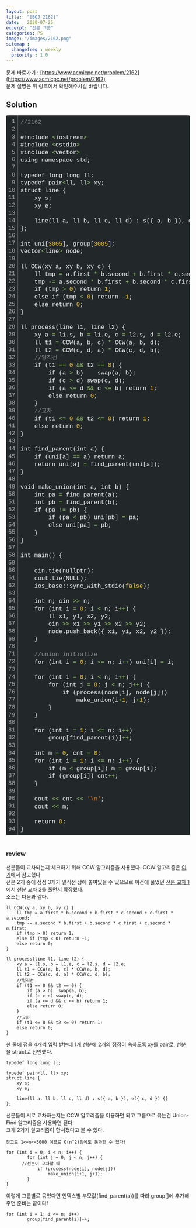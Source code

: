 ```yaml
---
layout: post
title:  "[BOJ 2162]"
date:   2020-07-25
excerpt: "선분 그룹"
categories: PS
image: "/images/2162.png"
sitemap :
  changefreq : weekly
  priority : 1.0
---
```

문제 바로가기 : [https://www.acmicpc.net/problem/2162](https://www.acmicpc.net/problem/2162)<br>
문제 설명은 위 링크에서 확인해주시길 바랍니다.<br>

## Solution
<div class="colorscripter-code" style="color:#F1F2F3;font-family:Consolas, 'Liberation Mono', Menlo, Courier, monospace !important; position:relative !important;overflow:auto"><table class="colorscripter-code-table" style="margin:0;padding:0;border:none;background-color:#22282A;border-radius:4px;" cellspacing="0" cellpadding="0"><tr><td style="padding:6px;border-right:2px solid #4f4f4f"><div style="margin:0;padding:0;word-break:normal;text-align:right;color:#aaa;font-family:Consolas, 'Liberation Mono', Menlo, Courier, monospace !important;line-height:130%"><div style="line-height:130%">1</div><div style="line-height:130%">2</div><div style="line-height:130%">3</div><div style="line-height:130%">4</div><div style="line-height:130%">5</div><div style="line-height:130%">6</div><div style="line-height:130%">7</div><div style="line-height:130%">8</div><div style="line-height:130%">9</div><div style="line-height:130%">10</div><div style="line-height:130%">11</div><div style="line-height:130%">12</div><div style="line-height:130%">13</div><div style="line-height:130%">14</div><div style="line-height:130%">15</div><div style="line-height:130%">16</div><div style="line-height:130%">17</div><div style="line-height:130%">18</div><div style="line-height:130%">19</div><div style="line-height:130%">20</div><div style="line-height:130%">21</div><div style="line-height:130%">22</div><div style="line-height:130%">23</div><div style="line-height:130%">24</div><div style="line-height:130%">25</div><div style="line-height:130%">26</div><div style="line-height:130%">27</div><div style="line-height:130%">28</div><div style="line-height:130%">29</div><div style="line-height:130%">30</div><div style="line-height:130%">31</div><div style="line-height:130%">32</div><div style="line-height:130%">33</div><div style="line-height:130%">34</div><div style="line-height:130%">35</div><div style="line-height:130%">36</div><div style="line-height:130%">37</div><div style="line-height:130%">38</div><div style="line-height:130%">39</div><div style="line-height:130%">40</div><div style="line-height:130%">41</div><div style="line-height:130%">42</div><div style="line-height:130%">43</div><div style="line-height:130%">44</div><div style="line-height:130%">45</div><div style="line-height:130%">46</div><div style="line-height:130%">47</div><div style="line-height:130%">48</div><div style="line-height:130%">49</div><div style="line-height:130%">50</div><div style="line-height:130%">51</div><div style="line-height:130%">52</div><div style="line-height:130%">53</div><div style="line-height:130%">54</div><div style="line-height:130%">55</div><div style="line-height:130%">56</div><div style="line-height:130%">57</div><div style="line-height:130%">58</div><div style="line-height:130%">59</div><div style="line-height:130%">60</div><div style="line-height:130%">61</div><div style="line-height:130%">62</div><div style="line-height:130%">63</div><div style="line-height:130%">64</div><div style="line-height:130%">65</div><div style="line-height:130%">66</div><div style="line-height:130%">67</div><div style="line-height:130%">68</div><div style="line-height:130%">69</div><div style="line-height:130%">70</div><div style="line-height:130%">71</div><div style="line-height:130%">72</div><div style="line-height:130%">73</div><div style="line-height:130%">74</div><div style="line-height:130%">75</div><div style="line-height:130%">76</div><div style="line-height:130%">77</div><div style="line-height:130%">78</div><div style="line-height:130%">79</div><div style="line-height:130%">80</div><div style="line-height:130%">81</div><div style="line-height:130%">82</div><div style="line-height:130%">83</div><div style="line-height:130%">84</div><div style="line-height:130%">85</div><div style="line-height:130%">86</div><div style="line-height:130%">87</div><div style="line-height:130%">88</div><div style="line-height:130%">89</div><div style="line-height:130%">90</div><div style="line-height:130%">91</div><div style="line-height:130%">92</div><div style="line-height:130%">93</div><div style="line-height:130%">94</div></div></td><td style="padding:6px 0;text-align:left"><div style="margin:0;padding:0;color:#F1F2F3;font-family:Consolas, 'Liberation Mono', Menlo, Courier, monospace !important;line-height:130%"><div style="padding:0 6px; white-space:pre; line-height:130%"><span style="color:#919191">//2162</span></div><div style="padding:0 6px; white-space:pre; line-height:130%">&nbsp;</div><div style="padding:0 6px; white-space:pre; line-height:130%">#include&nbsp;<span style="color:#F1F2F3"></span><span style="color:#93C763">&lt;</span>iostream<span style="color:#F1F2F3"></span><span style="color:#93C763">&gt;</span></div><div style="padding:0 6px; white-space:pre; line-height:130%">#include&nbsp;<span style="color:#F1F2F3"></span><span style="color:#93C763">&lt;</span>cstdio<span style="color:#F1F2F3"></span><span style="color:#93C763">&gt;</span></div><div style="padding:0 6px; white-space:pre; line-height:130%">#include&nbsp;<span style="color:#F1F2F3"></span><span style="color:#93C763">&lt;</span>vector<span style="color:#F1F2F3"></span><span style="color:#93C763">&gt;</span></div><div style="padding:0 6px; white-space:pre; line-height:130%">using&nbsp;namespace&nbsp;std;</div><div style="padding:0 6px; white-space:pre; line-height:130%">&nbsp;</div><div style="padding:0 6px; white-space:pre; line-height:130%">typedef&nbsp;long&nbsp;long&nbsp;ll;</div><div style="padding:0 6px; white-space:pre; line-height:130%">typedef&nbsp;pair<span style="color:#F1F2F3"></span><span style="color:#93C763">&lt;</span>ll,&nbsp;ll<span style="color:#F1F2F3"></span><span style="color:#93C763">&gt;</span>&nbsp;xy;</div><div style="padding:0 6px; white-space:pre; line-height:130%">struct&nbsp;line&nbsp;{</div><div style="padding:0 6px; white-space:pre; line-height:130%">&nbsp;&nbsp;&nbsp;&nbsp;xy&nbsp;s;</div><div style="padding:0 6px; white-space:pre; line-height:130%">&nbsp;&nbsp;&nbsp;&nbsp;xy&nbsp;e;</div><div style="padding:0 6px; white-space:pre; line-height:130%">&nbsp;&nbsp;&nbsp;&nbsp;</div><div style="padding:0 6px; white-space:pre; line-height:130%">&nbsp;&nbsp;&nbsp;&nbsp;line(ll&nbsp;a,&nbsp;ll&nbsp;b,&nbsp;ll&nbsp;c,&nbsp;ll&nbsp;d)&nbsp;:&nbsp;s({&nbsp;a,&nbsp;b&nbsp;}),&nbsp;e({&nbsp;c,&nbsp;d&nbsp;})&nbsp;{}</div><div style="padding:0 6px; white-space:pre; line-height:130%">};</div><div style="padding:0 6px; white-space:pre; line-height:130%">&nbsp;</div><div style="padding:0 6px; white-space:pre; line-height:130%">int&nbsp;uni[<span style="color:#FFCD22">3005</span>],&nbsp;group[<span style="color:#FFCD22">3005</span>];</div><div style="padding:0 6px; white-space:pre; line-height:130%">vector<span style="color:#F1F2F3"></span><span style="color:#93C763">&lt;</span>line<span style="color:#F1F2F3"></span><span style="color:#93C763">&gt;</span>&nbsp;node;</div><div style="padding:0 6px; white-space:pre; line-height:130%">&nbsp;</div><div style="padding:0 6px; white-space:pre; line-height:130%">ll&nbsp;CCW(xy&nbsp;a,&nbsp;xy&nbsp;b,&nbsp;xy&nbsp;c)&nbsp;{</div><div style="padding:0 6px; white-space:pre; line-height:130%">&nbsp;&nbsp;&nbsp;&nbsp;ll&nbsp;tmp&nbsp;<span style="color:#F1F2F3"></span><span style="color:#93C763">=</span>&nbsp;a.first&nbsp;<span style="color:#F1F2F3"></span><span style="color:#93C763">*</span>&nbsp;b.second&nbsp;<span style="color:#F1F2F3"></span><span style="color:#93C763">+</span>&nbsp;b.first&nbsp;<span style="color:#F1F2F3"></span><span style="color:#93C763">*</span>&nbsp;c.second&nbsp;<span style="color:#F1F2F3"></span><span style="color:#93C763">+</span>&nbsp;c.first&nbsp;<span style="color:#F1F2F3"></span><span style="color:#93C763">*</span>&nbsp;a.second;</div><div style="padding:0 6px; white-space:pre; line-height:130%">&nbsp;&nbsp;&nbsp;&nbsp;tmp&nbsp;<span style="color:#F1F2F3"></span><span style="color:#93C763">-</span><span style="color:#F1F2F3"></span><span style="color:#93C763">=</span>&nbsp;a.second&nbsp;<span style="color:#F1F2F3"></span><span style="color:#93C763">*</span>&nbsp;b.first&nbsp;<span style="color:#F1F2F3"></span><span style="color:#93C763">+</span>&nbsp;b.second&nbsp;<span style="color:#F1F2F3"></span><span style="color:#93C763">*</span>&nbsp;c.first&nbsp;<span style="color:#F1F2F3"></span><span style="color:#93C763">+</span>&nbsp;c.second&nbsp;<span style="color:#F1F2F3"></span><span style="color:#93C763">*</span>&nbsp;a.first;</div><div style="padding:0 6px; white-space:pre; line-height:130%">&nbsp;&nbsp;&nbsp;&nbsp;if&nbsp;(tmp&nbsp;<span style="color:#F1F2F3"></span><span style="color:#93C763">&gt;</span>&nbsp;<span style="color:#FFCD22">0</span>)&nbsp;return&nbsp;<span style="color:#FFCD22">1</span>;</div><div style="padding:0 6px; white-space:pre; line-height:130%">&nbsp;&nbsp;&nbsp;&nbsp;else&nbsp;if&nbsp;(tmp&nbsp;<span style="color:#F1F2F3"></span><span style="color:#93C763">&lt;</span>&nbsp;<span style="color:#FFCD22">0</span>)&nbsp;return&nbsp;<span style="color:#F1F2F3"></span><span style="color:#93C763">-</span><span style="color:#FFCD22">1</span>;</div><div style="padding:0 6px; white-space:pre; line-height:130%">&nbsp;&nbsp;&nbsp;&nbsp;else&nbsp;return&nbsp;<span style="color:#FFCD22">0</span>;</div><div style="padding:0 6px; white-space:pre; line-height:130%">}</div><div style="padding:0 6px; white-space:pre; line-height:130%">&nbsp;</div><div style="padding:0 6px; white-space:pre; line-height:130%">ll&nbsp;process(line&nbsp;l1,&nbsp;line&nbsp;l2)&nbsp;{</div><div style="padding:0 6px; white-space:pre; line-height:130%">&nbsp;&nbsp;&nbsp;&nbsp;xy&nbsp;a&nbsp;<span style="color:#F1F2F3"></span><span style="color:#93C763">=</span>&nbsp;l1.s,&nbsp;b&nbsp;<span style="color:#F1F2F3"></span><span style="color:#93C763">=</span>&nbsp;l1.e,&nbsp;c&nbsp;<span style="color:#F1F2F3"></span><span style="color:#93C763">=</span>&nbsp;l2.s,&nbsp;d&nbsp;<span style="color:#F1F2F3"></span><span style="color:#93C763">=</span>&nbsp;l2.e;</div><div style="padding:0 6px; white-space:pre; line-height:130%">&nbsp;&nbsp;&nbsp;&nbsp;ll&nbsp;t1&nbsp;<span style="color:#F1F2F3"></span><span style="color:#93C763">=</span>&nbsp;CCW(a,&nbsp;b,&nbsp;c)&nbsp;<span style="color:#F1F2F3"></span><span style="color:#93C763">*</span>&nbsp;CCW(a,&nbsp;b,&nbsp;d);</div><div style="padding:0 6px; white-space:pre; line-height:130%">&nbsp;&nbsp;&nbsp;&nbsp;ll&nbsp;t2&nbsp;<span style="color:#F1F2F3"></span><span style="color:#93C763">=</span>&nbsp;CCW(c,&nbsp;d,&nbsp;a)&nbsp;<span style="color:#F1F2F3"></span><span style="color:#93C763">*</span>&nbsp;CCW(c,&nbsp;d,&nbsp;b);</div><div style="padding:0 6px; white-space:pre; line-height:130%">&nbsp;&nbsp;&nbsp;&nbsp;<span style="color:#919191">//일직선</span></div><div style="padding:0 6px; white-space:pre; line-height:130%">&nbsp;&nbsp;&nbsp;&nbsp;if&nbsp;(t1&nbsp;<span style="color:#F1F2F3"></span><span style="color:#93C763">=</span><span style="color:#F1F2F3"></span><span style="color:#93C763">=</span>&nbsp;<span style="color:#FFCD22">0</span>&nbsp;<span style="color:#F1F2F3"></span><span style="color:#93C763">&amp;</span><span style="color:#F1F2F3"></span><span style="color:#93C763">&amp;</span>&nbsp;t2&nbsp;<span style="color:#F1F2F3"></span><span style="color:#93C763">=</span><span style="color:#F1F2F3"></span><span style="color:#93C763">=</span>&nbsp;<span style="color:#FFCD22">0</span>)&nbsp;{</div><div style="padding:0 6px; white-space:pre; line-height:130%">&nbsp;&nbsp;&nbsp;&nbsp;&nbsp;&nbsp;&nbsp;&nbsp;if&nbsp;(a&nbsp;<span style="color:#F1F2F3"></span><span style="color:#93C763">&gt;</span>&nbsp;b)&nbsp;&nbsp;&nbsp;&nbsp;swap(a,&nbsp;b);</div><div style="padding:0 6px; white-space:pre; line-height:130%">&nbsp;&nbsp;&nbsp;&nbsp;&nbsp;&nbsp;&nbsp;&nbsp;if&nbsp;(c&nbsp;<span style="color:#F1F2F3"></span><span style="color:#93C763">&gt;</span>&nbsp;d)&nbsp;swap(c,&nbsp;d);</div><div style="padding:0 6px; white-space:pre; line-height:130%">&nbsp;&nbsp;&nbsp;&nbsp;&nbsp;&nbsp;&nbsp;&nbsp;if&nbsp;(a&nbsp;<span style="color:#F1F2F3"></span><span style="color:#93C763">&lt;</span><span style="color:#F1F2F3"></span><span style="color:#93C763">=</span>&nbsp;d&nbsp;<span style="color:#F1F2F3"></span><span style="color:#93C763">&amp;</span><span style="color:#F1F2F3"></span><span style="color:#93C763">&amp;</span>&nbsp;c&nbsp;<span style="color:#F1F2F3"></span><span style="color:#93C763">&lt;</span><span style="color:#F1F2F3"></span><span style="color:#93C763">=</span>&nbsp;b)&nbsp;return&nbsp;<span style="color:#FFCD22">1</span>;</div><div style="padding:0 6px; white-space:pre; line-height:130%">&nbsp;&nbsp;&nbsp;&nbsp;&nbsp;&nbsp;&nbsp;&nbsp;else&nbsp;return&nbsp;<span style="color:#FFCD22">0</span>;</div><div style="padding:0 6px; white-space:pre; line-height:130%">&nbsp;&nbsp;&nbsp;&nbsp;}</div><div style="padding:0 6px; white-space:pre; line-height:130%">&nbsp;&nbsp;&nbsp;&nbsp;<span style="color:#919191">//교차</span></div><div style="padding:0 6px; white-space:pre; line-height:130%">&nbsp;&nbsp;&nbsp;&nbsp;if&nbsp;(t1&nbsp;<span style="color:#F1F2F3"></span><span style="color:#93C763">&lt;</span><span style="color:#F1F2F3"></span><span style="color:#93C763">=</span>&nbsp;<span style="color:#FFCD22">0</span>&nbsp;<span style="color:#F1F2F3"></span><span style="color:#93C763">&amp;</span><span style="color:#F1F2F3"></span><span style="color:#93C763">&amp;</span>&nbsp;t2&nbsp;<span style="color:#F1F2F3"></span><span style="color:#93C763">&lt;</span><span style="color:#F1F2F3"></span><span style="color:#93C763">=</span>&nbsp;<span style="color:#FFCD22">0</span>)&nbsp;return&nbsp;<span style="color:#FFCD22">1</span>;</div><div style="padding:0 6px; white-space:pre; line-height:130%">&nbsp;&nbsp;&nbsp;&nbsp;else&nbsp;return&nbsp;<span style="color:#FFCD22">0</span>;</div><div style="padding:0 6px; white-space:pre; line-height:130%">}</div><div style="padding:0 6px; white-space:pre; line-height:130%">&nbsp;</div><div style="padding:0 6px; white-space:pre; line-height:130%">int&nbsp;find_parent(int&nbsp;a)&nbsp;{</div><div style="padding:0 6px; white-space:pre; line-height:130%">&nbsp;&nbsp;&nbsp;&nbsp;if&nbsp;(uni[a]&nbsp;<span style="color:#F1F2F3"></span><span style="color:#93C763">=</span><span style="color:#F1F2F3"></span><span style="color:#93C763">=</span>&nbsp;a)&nbsp;return&nbsp;a;</div><div style="padding:0 6px; white-space:pre; line-height:130%">&nbsp;&nbsp;&nbsp;&nbsp;return&nbsp;uni[a]&nbsp;<span style="color:#F1F2F3"></span><span style="color:#93C763">=</span>&nbsp;find_parent(uni[a]);</div><div style="padding:0 6px; white-space:pre; line-height:130%">}</div><div style="padding:0 6px; white-space:pre; line-height:130%">&nbsp;</div><div style="padding:0 6px; white-space:pre; line-height:130%">void&nbsp;make_union(int&nbsp;a,&nbsp;int&nbsp;b)&nbsp;{</div><div style="padding:0 6px; white-space:pre; line-height:130%">&nbsp;&nbsp;&nbsp;&nbsp;int&nbsp;pa&nbsp;<span style="color:#F1F2F3"></span><span style="color:#93C763">=</span>&nbsp;find_parent(a);</div><div style="padding:0 6px; white-space:pre; line-height:130%">&nbsp;&nbsp;&nbsp;&nbsp;int&nbsp;pb&nbsp;<span style="color:#F1F2F3"></span><span style="color:#93C763">=</span>&nbsp;find_parent(b);</div><div style="padding:0 6px; white-space:pre; line-height:130%">&nbsp;&nbsp;&nbsp;&nbsp;if&nbsp;(pa&nbsp;<span style="color:#F1F2F3"></span><span style="color:#93C763">!</span><span style="color:#F1F2F3"></span><span style="color:#93C763">=</span>&nbsp;pb)&nbsp;{</div><div style="padding:0 6px; white-space:pre; line-height:130%">&nbsp;&nbsp;&nbsp;&nbsp;&nbsp;&nbsp;&nbsp;&nbsp;if&nbsp;(pa&nbsp;<span style="color:#F1F2F3"></span><span style="color:#93C763">&lt;</span>&nbsp;pb)&nbsp;uni[pb]&nbsp;<span style="color:#F1F2F3"></span><span style="color:#93C763">=</span>&nbsp;pa;</div><div style="padding:0 6px; white-space:pre; line-height:130%">&nbsp;&nbsp;&nbsp;&nbsp;&nbsp;&nbsp;&nbsp;&nbsp;else&nbsp;uni[pa]&nbsp;<span style="color:#F1F2F3"></span><span style="color:#93C763">=</span>&nbsp;pb;</div><div style="padding:0 6px; white-space:pre; line-height:130%">&nbsp;&nbsp;&nbsp;&nbsp;}</div><div style="padding:0 6px; white-space:pre; line-height:130%">}</div><div style="padding:0 6px; white-space:pre; line-height:130%">&nbsp;</div><div style="padding:0 6px; white-space:pre; line-height:130%">int&nbsp;main()&nbsp;{</div><div style="padding:0 6px; white-space:pre; line-height:130%">&nbsp;</div><div style="padding:0 6px; white-space:pre; line-height:130%">&nbsp;&nbsp;&nbsp;&nbsp;cin.tie(nullptr);</div><div style="padding:0 6px; white-space:pre; line-height:130%">&nbsp;&nbsp;&nbsp;&nbsp;cout.tie(NULL);</div><div style="padding:0 6px; white-space:pre; line-height:130%">&nbsp;&nbsp;&nbsp;&nbsp;ios_base::sync_with_stdio(<span style="color:#FFCD22">false</span>);</div><div style="padding:0 6px; white-space:pre; line-height:130%">&nbsp;</div><div style="padding:0 6px; white-space:pre; line-height:130%">&nbsp;&nbsp;&nbsp;&nbsp;int&nbsp;n;&nbsp;cin&nbsp;<span style="color:#F1F2F3"></span><span style="color:#93C763">&gt;</span><span style="color:#F1F2F3"></span><span style="color:#93C763">&gt;</span>&nbsp;n;</div><div style="padding:0 6px; white-space:pre; line-height:130%">&nbsp;&nbsp;&nbsp;&nbsp;for&nbsp;(int&nbsp;i&nbsp;<span style="color:#F1F2F3"></span><span style="color:#93C763">=</span>&nbsp;<span style="color:#FFCD22">0</span>;&nbsp;i&nbsp;<span style="color:#F1F2F3"></span><span style="color:#93C763">&lt;</span>&nbsp;n;&nbsp;i<span style="color:#F1F2F3"></span><span style="color:#93C763">+</span><span style="color:#F1F2F3"></span><span style="color:#93C763">+</span>)&nbsp;{</div><div style="padding:0 6px; white-space:pre; line-height:130%">&nbsp;&nbsp;&nbsp;&nbsp;&nbsp;&nbsp;&nbsp;&nbsp;ll&nbsp;x1,&nbsp;y1,&nbsp;x2,&nbsp;y2;</div><div style="padding:0 6px; white-space:pre; line-height:130%">&nbsp;&nbsp;&nbsp;&nbsp;&nbsp;&nbsp;&nbsp;&nbsp;cin&nbsp;<span style="color:#F1F2F3"></span><span style="color:#93C763">&gt;</span><span style="color:#F1F2F3"></span><span style="color:#93C763">&gt;</span>&nbsp;x1&nbsp;<span style="color:#F1F2F3"></span><span style="color:#93C763">&gt;</span><span style="color:#F1F2F3"></span><span style="color:#93C763">&gt;</span>&nbsp;y1&nbsp;<span style="color:#F1F2F3"></span><span style="color:#93C763">&gt;</span><span style="color:#F1F2F3"></span><span style="color:#93C763">&gt;</span>&nbsp;x2&nbsp;<span style="color:#F1F2F3"></span><span style="color:#93C763">&gt;</span><span style="color:#F1F2F3"></span><span style="color:#93C763">&gt;</span>&nbsp;y2;</div><div style="padding:0 6px; white-space:pre; line-height:130%">&nbsp;&nbsp;&nbsp;&nbsp;&nbsp;&nbsp;&nbsp;&nbsp;node.push_back({&nbsp;x1,&nbsp;y1,&nbsp;x2,&nbsp;y2&nbsp;});</div><div style="padding:0 6px; white-space:pre; line-height:130%">&nbsp;&nbsp;&nbsp;&nbsp;}</div><div style="padding:0 6px; white-space:pre; line-height:130%">&nbsp;</div><div style="padding:0 6px; white-space:pre; line-height:130%">&nbsp;&nbsp;&nbsp;&nbsp;<span style="color:#919191">//union&nbsp;initialize</span></div><div style="padding:0 6px; white-space:pre; line-height:130%">&nbsp;&nbsp;&nbsp;&nbsp;for&nbsp;(int&nbsp;i&nbsp;<span style="color:#F1F2F3"></span><span style="color:#93C763">=</span>&nbsp;<span style="color:#FFCD22">0</span>;&nbsp;i&nbsp;<span style="color:#F1F2F3"></span><span style="color:#93C763">&lt;</span><span style="color:#F1F2F3"></span><span style="color:#93C763">=</span>&nbsp;n;&nbsp;i<span style="color:#F1F2F3"></span><span style="color:#93C763">+</span><span style="color:#F1F2F3"></span><span style="color:#93C763">+</span>)&nbsp;uni[i]&nbsp;<span style="color:#F1F2F3"></span><span style="color:#93C763">=</span>&nbsp;i;</div><div style="padding:0 6px; white-space:pre; line-height:130%">&nbsp;</div><div style="padding:0 6px; white-space:pre; line-height:130%">&nbsp;&nbsp;&nbsp;&nbsp;for&nbsp;(int&nbsp;i&nbsp;<span style="color:#F1F2F3"></span><span style="color:#93C763">=</span>&nbsp;<span style="color:#FFCD22">0</span>;&nbsp;i&nbsp;<span style="color:#F1F2F3"></span><span style="color:#93C763">&lt;</span>&nbsp;n;&nbsp;i<span style="color:#F1F2F3"></span><span style="color:#93C763">+</span><span style="color:#F1F2F3"></span><span style="color:#93C763">+</span>)&nbsp;{</div><div style="padding:0 6px; white-space:pre; line-height:130%">&nbsp;&nbsp;&nbsp;&nbsp;&nbsp;&nbsp;&nbsp;&nbsp;for&nbsp;(int&nbsp;j&nbsp;<span style="color:#F1F2F3"></span><span style="color:#93C763">=</span>&nbsp;<span style="color:#FFCD22">0</span>;&nbsp;j&nbsp;<span style="color:#F1F2F3"></span><span style="color:#93C763">&lt;</span>&nbsp;n;&nbsp;j<span style="color:#F1F2F3"></span><span style="color:#93C763">+</span><span style="color:#F1F2F3"></span><span style="color:#93C763">+</span>)&nbsp;{</div><div style="padding:0 6px; white-space:pre; line-height:130%">&nbsp;&nbsp;&nbsp;&nbsp;&nbsp;&nbsp;&nbsp;&nbsp;&nbsp;&nbsp;&nbsp;&nbsp;if&nbsp;(process(node[i],&nbsp;node[j]))</div><div style="padding:0 6px; white-space:pre; line-height:130%">&nbsp;&nbsp;&nbsp;&nbsp;&nbsp;&nbsp;&nbsp;&nbsp;&nbsp;&nbsp;&nbsp;&nbsp;&nbsp;&nbsp;&nbsp;&nbsp;make_union(i<span style="color:#F1F2F3"></span><span style="color:#93C763">+</span><span style="color:#FFCD22">1</span>,&nbsp;j<span style="color:#F1F2F3"></span><span style="color:#93C763">+</span><span style="color:#FFCD22">1</span>);</div><div style="padding:0 6px; white-space:pre; line-height:130%">&nbsp;&nbsp;&nbsp;&nbsp;&nbsp;&nbsp;&nbsp;&nbsp;}</div><div style="padding:0 6px; white-space:pre; line-height:130%">&nbsp;&nbsp;&nbsp;&nbsp;}</div><div style="padding:0 6px; white-space:pre; line-height:130%">&nbsp;</div><div style="padding:0 6px; white-space:pre; line-height:130%">&nbsp;&nbsp;&nbsp;&nbsp;for&nbsp;(int&nbsp;i&nbsp;<span style="color:#F1F2F3"></span><span style="color:#93C763">=</span>&nbsp;<span style="color:#FFCD22">1</span>;&nbsp;i&nbsp;<span style="color:#F1F2F3"></span><span style="color:#93C763">&lt;</span><span style="color:#F1F2F3"></span><span style="color:#93C763">=</span>&nbsp;n;&nbsp;i<span style="color:#F1F2F3"></span><span style="color:#93C763">+</span><span style="color:#F1F2F3"></span><span style="color:#93C763">+</span>)</div><div style="padding:0 6px; white-space:pre; line-height:130%">&nbsp;&nbsp;&nbsp;&nbsp;&nbsp;&nbsp;&nbsp;&nbsp;group[find_parent(i)]<span style="color:#F1F2F3"></span><span style="color:#93C763">+</span><span style="color:#F1F2F3"></span><span style="color:#93C763">+</span>;</div><div style="padding:0 6px; white-space:pre; line-height:130%">&nbsp;</div><div style="padding:0 6px; white-space:pre; line-height:130%">&nbsp;&nbsp;&nbsp;&nbsp;int&nbsp;m&nbsp;<span style="color:#F1F2F3"></span><span style="color:#93C763">=</span>&nbsp;<span style="color:#FFCD22">0</span>,&nbsp;cnt&nbsp;<span style="color:#F1F2F3"></span><span style="color:#93C763">=</span>&nbsp;<span style="color:#FFCD22">0</span>;</div><div style="padding:0 6px; white-space:pre; line-height:130%">&nbsp;&nbsp;&nbsp;&nbsp;for&nbsp;(int&nbsp;i&nbsp;<span style="color:#F1F2F3"></span><span style="color:#93C763">=</span>&nbsp;<span style="color:#FFCD22">1</span>;&nbsp;i&nbsp;<span style="color:#F1F2F3"></span><span style="color:#93C763">&lt;</span><span style="color:#F1F2F3"></span><span style="color:#93C763">=</span>&nbsp;n;&nbsp;i<span style="color:#F1F2F3"></span><span style="color:#93C763">+</span><span style="color:#F1F2F3"></span><span style="color:#93C763">+</span>)&nbsp;{</div><div style="padding:0 6px; white-space:pre; line-height:130%">&nbsp;&nbsp;&nbsp;&nbsp;&nbsp;&nbsp;&nbsp;&nbsp;if&nbsp;(m&nbsp;<span style="color:#F1F2F3"></span><span style="color:#93C763">&lt;</span>&nbsp;group[i])&nbsp;m&nbsp;<span style="color:#F1F2F3"></span><span style="color:#93C763">=</span>&nbsp;group[i];</div><div style="padding:0 6px; white-space:pre; line-height:130%">&nbsp;&nbsp;&nbsp;&nbsp;&nbsp;&nbsp;&nbsp;&nbsp;if&nbsp;(group[i])&nbsp;cnt<span style="color:#F1F2F3"></span><span style="color:#93C763">+</span><span style="color:#F1F2F3"></span><span style="color:#93C763">+</span>;</div><div style="padding:0 6px; white-space:pre; line-height:130%">&nbsp;&nbsp;&nbsp;&nbsp;}</div><div style="padding:0 6px; white-space:pre; line-height:130%">&nbsp;</div><div style="padding:0 6px; white-space:pre; line-height:130%">&nbsp;&nbsp;&nbsp;&nbsp;cout&nbsp;<span style="color:#F1F2F3"></span><span style="color:#93C763">&lt;</span><span style="color:#F1F2F3"></span><span style="color:#93C763">&lt;</span>&nbsp;cnt&nbsp;<span style="color:#F1F2F3"></span><span style="color:#93C763">&lt;</span><span style="color:#F1F2F3"></span><span style="color:#93C763">&lt;</span>&nbsp;<span style="color:#EC7600">'\n'</span>;</div><div style="padding:0 6px; white-space:pre; line-height:130%">&nbsp;&nbsp;&nbsp;&nbsp;cout&nbsp;<span style="color:#F1F2F3"></span><span style="color:#93C763">&lt;</span><span style="color:#F1F2F3"></span><span style="color:#93C763">&lt;</span>&nbsp;m;</div><div style="padding:0 6px; white-space:pre; line-height:130%">&nbsp;</div><div style="padding:0 6px; white-space:pre; line-height:130%">&nbsp;&nbsp;&nbsp;&nbsp;return&nbsp;<span style="color:#FFCD22">0</span>;</div><div style="padding:0 6px; white-space:pre; line-height:130%">}</div></div><div style="text-align:right;margin-top:-13px;margin-right:5px;font-size:9px;font-style:italic"><a href="http://colorscripter.com/info#e" target="_blank" style="color:#4f4f4ftext-decoration:none">Colored by Color Scripter</a></div></td><td style="vertical-align:bottom;padding:0 2px 4px 0"><a href="http://colorscripter.com/info#e" target="_blank" style="text-decoration:none;color:white"><span style="font-size:9px;word-break:normal;background-color:#4f4f4f;color:white;border-radius:10px;padding:1px">cs</span></a></td></tr></table></div>
<br/>

### review

선분들이 교차되는지 체크하기 위해 CCW 알고리즘을 사용했다. CCW 알고리즘은 [여기](https://www.acmicpc.net/blog/view/27)에서 참고했다.<br>
선분 2개 중에 정점 3개가 일직선 상에 놓여있을 수 있으므로 이전에 풀었던 [선분 교차 1](https://www.acmicpc.net/problem/17386)에서 [선분 교차 2](https://www.acmicpc.net/problem/17387)를 풀면서 확장했다.<br>
소스는 다음과 같다.<br>
```
ll CCW(xy a, xy b, xy c) {
	ll tmp = a.first * b.second + b.first * c.second + c.first * a.second;
	tmp -= a.second * b.first + b.second * c.first + c.second * a.first;
	if (tmp > 0) return 1;
	else if (tmp < 0) return -1;
	else return 0;
}

ll process(line l1, line l2) {
	xy a = l1.s, b = l1.e, c = l2.s, d = l2.e;
	ll t1 = CCW(a, b, c) * CCW(a, b, d);
	ll t2 = CCW(c, d, a) * CCW(c, d, b);
	//일직선
	if (t1 == 0 && t2 == 0) {
		if (a > b)	swap(a, b);
		if (c > d) swap(c, d);
		if (a <= d && c <= b) return 1;
		else return 0;
	}
	//교차
	if (t1 <= 0 && t2 <= 0) return 1;
	else return 0;
}
```
한 줄에 점을 4개씩 입력 받는데 1개 선분에 2개의 정점이 속하도록 xy를 pair로, 선분을 struct로 선언했다.<br>
```
typedef long long ll;

typedef pair<ll, ll> xy;
struct line {
	xy s;
	xy e;

	line(ll a, ll b, ll c, ll d) : s({ a, b }), e({ c, d }) {}
};
```
선분들이 서로 교차하는지는 CCW 알고리즘을 이용하면 되고 그룹으로 묶는건 Union-Find 알고리즘을 사용하면 된다.<br>
크게 2가지 알고리즘이 합쳐졌다고 볼 수 있다.<br>
```
참고로 1<=n<=3000 이므로 O(n^2)임에도 통과할 수 있다!

for (int i = 0; i < n; i++) {
		for (int j = 0; j < n; j++) {
      //선분이 교차할 때
			if (process(node[i], node[j]))
				make_union(i+1, j+1);
		}
}
```
이렇게 그룹별로 묶었다면 인덱스별 부모값(find_parent(a))를 따라 group[]에 추가해주면 준비는 끝이다!<br>
```
for (int i = 1; i <= n; i++)
		group[find_parent(i)]++;
```


<script src="https://utteranc.es/client.js"
        repo="yooniversal/blog-comments"
        issue-term="pathname"
        theme="github-light"
        crossorigin="anonymous"
        async>
</script>
